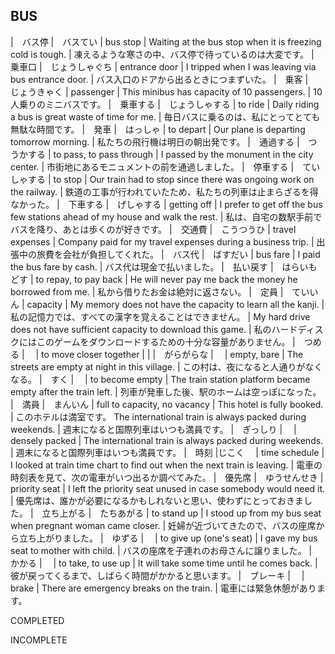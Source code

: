 BUS
---------------------------

|　バス停  |　バスてい  | bus stop  | Waiting at the bus stop when it is freezing cold is tough.  | 凍えるような寒さの中、バス停で待っているのは大変です。
|　乗車口  |　じょうしゃぐち  | entrance door  | I tripped when I was leaving via bus entrance door.  | バス入口のドアから出るときにつまずいた。
|　乗客  |　じょうきゃく  | passenger  | This minibus has capacity of 10 passengers.  | 10人乗りのミニバスです。
|　乗車する  |　じょうしゃする  | to ride  | Daily riding a bus is great waste of time for me.  | 毎日バスに乗るのは、私にとってとても無駄な時間です。
|　発車  |　はっしゃ  | to depart  | Our plane is departing tomorrow morning.  | 私たちの飛行機は明日の朝出発です。
|　通過する  |　つうかする  | to pass, to pass through  | I passed by the monument in the city center.  | 市街地にあるモニュメントの前を通過しました。
|　停車する  |　ていしゃする  | to stop  | Our train had to stop since there was ongoing work on the railway.  | 鉄道の工事が行われていたため、私たちの列車は止まらざるを得なかった。
|　下車する  |　げしゃする  | getting off  | I prefer to get off the bus few stations ahead of my house and walk the rest.  | 私は、自宅の数駅手前でバスを降り、あとは歩くのが好きです。
|　交通費  |　こうつうひ  | travel expenses  | Company paid for my travel expenses during a business trip.  | 出張中の旅費を会社が負担してくれた。
|　バス代  |　ばすだい  | bus fare  | I paid the bus fare by cash.  | バス代は現金で払いました。
|　払い戻す  |　はらいもどす  | to repay, to pay back  | He will never pay me back the money he borrowed from me.  | 私から借りたお金は絶対に返さない。
|　定員  |　ていいん  | capacity  | My memory does not have the capacity to learn all the kanji.  | 私の記憶力では、すべての漢字を覚えることはできません。
   | My hard drive does not have sufficient capacity to download this game.  | 私のハードディスクにはこのゲームをダウンロードするための十分な容量がありません。
|　つめる  |　  | to move closer together  |   |
|　がらがらな  |　  | empty, bare  | The streets are empty at night in this village.  |  この村は、夜になると人通りがなくなる。
|　すく  |　  | to become empty  | The train station platform became empty after the train left.  | 列車が発車した後、駅のホームは空っぽになった。
|　満員  |　まんいん  | full to capacity, no vacancy  | This hotel is fully booked.  | このホテルは満室です。
                        The international train is always packed during weekends. | 週末になると国際列車はいつも満員です。
|　ぎっしり  |　  | densely packed  | The international train is always packed during weekends.  | 週末になると国際列車はいつも満員です。
|　時刻  |じこく　  | time schedule  | I looked at train time chart to find out when the next train is leaving.  | 電車の時刻表を見て、次の電車がいつ出るか調べてみた。
|　優先席  |　ゆうせんせき  | priority seat  | I left the priority seat unused in case somebody would need it.  | 優先席は、誰かが必要になるかもしれないと思い、使わずにとっておきました。
|　立ち上がる  |　たちあがる  | to stand up  | I stood up from my bus seat when pregnant woman came closer.   | 妊婦が近づいてきたので、バスの座席から立ち上がりました。
|　ゆずる  |　  | to give up (one's seat)  | I gave my bus seat to mother with child.  | バスの座席を子連れのお母さんに譲りました。
|　かかる  |　  | to take, to use up  | It will take some time until he comes back.  | 彼が戻ってくるまで、しばらく時間がかかると思います。
|　ブレーキ  |　  | brake  | There are emergency breaks on the train.  | 電車には緊急休憩があります。


COMPLETED






































INCOMPLETE
